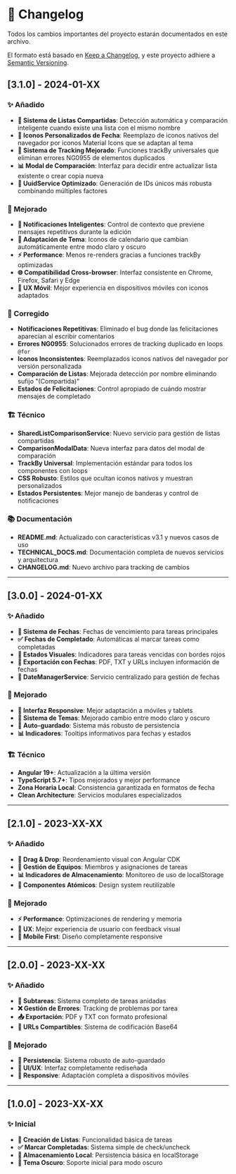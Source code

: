 # 📝 Changelog

Todos los cambios importantes del proyecto estarán documentados en este archivo.

El formato está basado en [Keep a Changelog](https://keepachangelog.com/es-ES/1.0.0/),
y este proyecto adhiere a [Semantic Versioning](https://semver.org/lang/es/).

## [3.1.0] - 2024-01-XX

### ✨ Añadido

- **🔗 Sistema de Listas Compartidas**: Detección automática y comparación inteligente cuando existe una lista con el mismo nombre
- **📅 Iconos Personalizados de Fecha**: Reemplazo de iconos nativos del navegador por iconos Material Icons que se adaptan al tema
- **🔧 Sistema de Tracking Mejorado**: Funciones trackBy universales que eliminan errores NG0955 de elementos duplicados
- **📊 Modal de Comparación**: Interfaz para decidir entre actualizar lista existente o crear copia nueva
- **🎯 UuidService Optimizado**: Generación de IDs únicos más robusta combinando múltiples factores

### 🔧 Mejorado

- **🔔 Notificaciones Inteligentes**: Control de contexto que previene mensajes repetitivos durante la edición
- **🎨 Adaptación de Tema**: Iconos de calendario que cambian automáticamente entre modo claro y oscuro
- **⚡ Performance**: Menos re-renders gracias a funciones trackBy optimizadas
- **🌐 Compatibilidad Cross-browser**: Interfaz consistente en Chrome, Firefox, Safari y Edge
- **📱 UX Móvil**: Mejor experiencia en dispositivos móviles con iconos adaptados

### 🐛 Corregido

- **Notificaciones Repetitivas**: Eliminado el bug donde las felicitaciones aparecían al escribir comentarios
- **Errores NG0955**: Solucionados errores de tracking duplicado en loops `@for`
- **Iconos Inconsistentes**: Reemplazados iconos nativos del navegador por versión personalizada
- **Comparación de Listas**: Mejorada detección por nombre eliminando sufijo "(Compartida)"
- **Estados de Felicitaciones**: Control apropiado de cuándo mostrar mensajes de completado

### 🏗️ Técnico

- **SharedListComparisonService**: Nuevo servicio para gestión de listas compartidas
- **ComparisonModalData**: Nueva interfaz para datos del modal de comparación
- **TrackBy Universal**: Implementación estándar para todos los componentes con loops
- **CSS Robusto**: Estilos que ocultan iconos nativos y muestran personalizados
- **Estados Persistentes**: Mejor manejo de banderas y control de notificaciones

### 📚 Documentación

- **README.md**: Actualizado con características v3.1 y nuevos casos de uso
- **TECHNICAL_DOCS.md**: Documentación completa de nuevos servicios y arquitectura
- **CHANGELOG.md**: Nuevo archivo para tracking de cambios

---

## [3.0.0] - 2024-01-XX

### ✨ Añadido

- **📅 Sistema de Fechas**: Fechas de vencimiento para tareas principales
- **✅ Fechas de Completado**: Automáticas al marcar tareas como completadas
- **🔔 Estados Visuales**: Indicadores para tareas vencidas con bordes rojos
- **📄 Exportación con Fechas**: PDF, TXT y URLs incluyen información de fechas
- **🎯 DateManagerService**: Servicio centralizado para gestión de fechas

### 🔧 Mejorado

- **📱 Interfaz Responsive**: Mejor adaptación a móviles y tablets
- **🌙 Sistema de Temas**: Mejorado cambio entre modo claro y oscuro
- **💾 Auto-guardado**: Sistema más robusto de persistencia
- **📊 Indicadores**: Tooltips informativos para fechas y estados

### 🏗️ Técnico

- **Angular 19+**: Actualización a la última versión
- **TypeScript 5.7+**: Tipos mejorados y mejor performance
- **Zona Horaria Local**: Consistencia garantizada en formatos de fecha
- **Clean Architecture**: Servicios modulares especializados

---

## [2.1.0] - 2023-XX-XX

### ✨ Añadido

- **🔄 Drag & Drop**: Reordenamiento visual con Angular CDK
- **👥 Gestión de Equipos**: Miembros y asignaciones de tareas
- **📊 Indicadores de Almacenamiento**: Monitoreo de uso de localStorage
- **🎨 Componentes Atómicos**: Design system reutilizable

### 🔧 Mejorado

- **⚡ Performance**: Optimizaciones de rendering y memoria
- **🎯 UX**: Mejor experiencia de usuario con feedback visual
- **📱 Mobile First**: Diseño completamente responsive

---

## [2.0.0] - 2023-XX-XX

### ✨ Añadido

- **📝 Subtareas**: Sistema completo de tareas anidadas
- **❌ Gestión de Errores**: Tracking de problemas por tarea
- **📤 Exportación**: PDF y TXT con formato profesional
- **🔗 URLs Compartibles**: Sistema de codificación Base64

### 🔧 Mejorado

- **💾 Persistencia**: Sistema robusto de auto-guardado
- **🎨 UI/UX**: Interfaz completamente rediseñada
- **📱 Responsive**: Adaptación completa a dispositivos móviles

---

## [1.0.0] - 2023-XX-XX

### ✨ Inicial

- **📝 Creación de Listas**: Funcionalidad básica de tareas
- **✅ Marcar Completadas**: Sistema simple de check/uncheck
- **💾 Almacenamiento Local**: Persistencia básica en localStorage
- **🌙 Tema Oscuro**: Soporte inicial para modo oscuro
